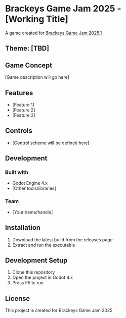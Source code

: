 # Brackeys Game Jam 2025 - [Working Title]

A game created for [Brackeys Game Jam 2025.1](https://itch.io/jam/brackeys-14)

## Theme: [TBD]

## Game Concept
[Game description will go here]

## Features
- [Feature 1]
- [Feature 2]
- [Feature 3]

## Controls
- [Control scheme will be defined here]

## Development
### Built with
- Godot Engine 4.x
- [Other tools/libraries]

### Team
- [Your name/handle]

## Installation
1. Download the latest build from the releases page
2. Extract and run the executable

## Development Setup
1. Clone this repository
2. Open the project in Godot 4.x
3. Press F5 to run

## License
This project is created for Brackeys Game Jam 2025